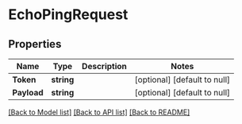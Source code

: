 # EchoPingRequest

## Properties
Name | Type | Description | Notes
------------ | ------------- | ------------- | -------------
**Token** | **string** |  | [optional] [default to null]
**Payload** | **string** |  | [optional] [default to null]

[[Back to Model list]](../README.md#documentation-for-models) [[Back to API list]](../README.md#documentation-for-api-endpoints) [[Back to README]](../README.md)


